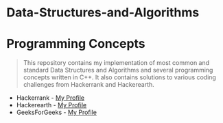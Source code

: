# Data-Structures-and-Algorithms
# Programming Concepts

>This repository contains my implementation of most common and standard Data Structures and Algorithms and several programming concepts written in C++.
>It also contains solutions to various coding challenges from Hackerrank and Hackerearth.

+ Hackerrank    - [My Profile](https://www.hackerrank.com/barathgopi1699)
+ Hackerearth   - [My Profile](https://www.hackerearth.com/@barath67)
+ GeeksForGeeks - [My Profile](https://auth.geeksforgeeks.org/user/barathgopi1699/practice/)
